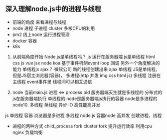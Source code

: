 ## 深入理解node.js中的进程与线程

- 前端的角度  来看进程与线程
- node 进程 子进程 cluster 多核CPU的利用
- pm2 线上node 运行进程管理
- docker 容器
- k8s 

1. 从前端角度开始
  Node.js是单线程吗？ js 运行在服务器端
    js是单线程  html css js vue jsx node koa
    基于事件机制event loop  回调  另外一个角度解决的能力
    单线程js
    ajax？  微软公司
    新的线程创建出来 ajax 单线程
    JS是单线程， 但是JS宿主浏览器(容器)， 多进程(http 并发 img css html js) 多线程
    注册在主线程  event事件里
    线程间可以相互通信

2. node 当前main.js  进程  <=>  process   pid
  服务器端天生就是多线程的  分布式的 
  js在服务器端执行 单线程的 
  node是服务器端js执行的容器  node是多进程的  node10. 多线程
  单线程  异步 IO  高性能高并发  


js 单线程  容器 浏览器是多进程 多线程
node.js 容器node  高并发  创建进程，线程

- 进程的两种方式
  child_process fork
  cluster fork
  提升运行效率  利用cpu
  nginx 负载均衡  